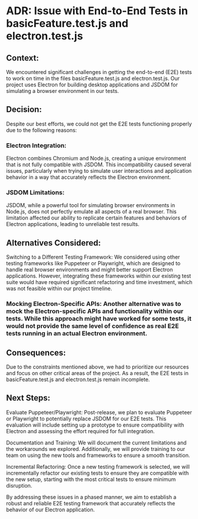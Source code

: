 # ADR: Issue with End-to-End Tests in basicFeature.test.js and electron.test.js

## Context:
We encountered significant challenges in getting the end-to-end (E2E) tests to work on time in the files basicFeature.test.js and electron.test.js. Our project uses Electron for building desktop applications and JSDOM for simulating a browser environment in our tests.

## Decision:
Despite our best efforts, we could not get the E2E tests functioning properly due to the following reasons:

### Electron Integration: 
Electron combines Chromium and Node.js, creating a unique environment that is not fully compatible with JSDOM. This incompatibility caused several issues, particularly when trying to simulate user interactions and application behavior in a way that accurately reflects the Electron environment.

### JSDOM Limitations: 
JSDOM, while a powerful tool for simulating browser environments in Node.js, does not perfectly emulate all aspects of a real browser. This limitation affected our ability to replicate certain features and behaviors of Electron applications, leading to unreliable test results.

## Alternatives Considered:
Switching to a Different Testing Framework: We considered using other testing frameworks like Puppeteer or Playwright, which are designed to handle real browser environments and might better support Electron applications. However, integrating these frameworks within our existing test suite would have required significant refactoring and time investment, which was not feasible within our project timeline.

### Mocking Electron-Specific APIs: Another alternative was to mock the Electron-specific APIs and functionality within our tests. While this approach might have worked for some tests, it would not provide the same level of confidence as real E2E tests running in an actual Electron environment.

## Consequences:
Due to the constraints mentioned above, we had to prioritize our resources and focus on other critical areas of the project. As a result, the E2E tests in basicFeature.test.js and electron.test.js remain incomplete.

## Next Steps:
Evaluate Puppeteer/Playwright: Post-release, we plan to evaluate Puppeteer or Playwright to potentially replace JSDOM for our E2E tests. This evaluation will include setting up a prototype to ensure compatibility with Electron and assessing the effort required for full integration.

Documentation and Training: We will document the current limitations and the workarounds we explored. Additionally, we will provide training to our team on using the new tools and frameworks to ensure a smooth transition.

Incremental Refactoring: Once a new testing framework is selected, we will incrementally refactor our existing tests to ensure they are compatible with the new setup, starting with the most critical tests to ensure minimum disruption.

By addressing these issues in a phased manner, we aim to establish a robust and reliable E2E testing framework that accurately reflects the behavior of our Electron application.
